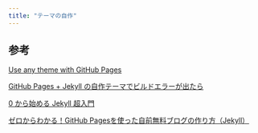```yaml
---
title: "テーマの自作"
---
```


## 参考

[Use any theme with GitHub Pages](https://github.blog/2017-11-29-use-any-theme-with-github-pages)

[GitHub Pages + Jekyll の自作テーマでビルドエラーが出たら](https://qiita.com/kadopoly/items/1d737265e02d030cdb8b)

[0 から始める Jekyll 超入門](https://qiita.com/YuSan19/items/8371def087e51f450d3a)

[ゼロからわかる！GitHub Pagesを使った自前無料ブログの作り方（Jekyll）](https://qiita.com/madoreenu/items/b47833bf785562c77819)

